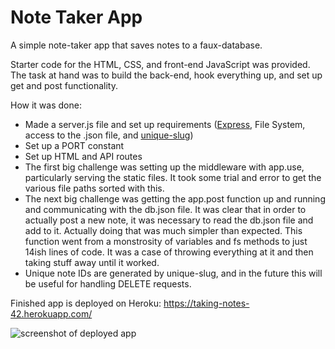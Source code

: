 # Note Taker App

A simple note-taker app that saves notes to a faux-database.

Starter code for the HTML, CSS, and front-end JavaScript was provided. The task at hand was to build the back-end, hook everything up, and set up get and post functionality.

How it was done:
- Made a server.js file and set up requirements ([Express](https://expressjs.com/), File System, access to the .json file, and [unique-slug](https://www.npmjs.com/package/unique-slug))
- Set up a PORT constant
- Set up HTML and API routes
- The first big challenge was setting up the middleware with app.use, particularly serving the static files. It took some trial and error to get the various file paths sorted with this.
- The next big challenge was getting the app.post function up and running and communicating with the db.json file. It was clear that in order to actually post a new note, it was necessary to read the db.json file and add to it. Actually doing that was much simpler than expected. This function went from a monstrosity of variables and fs methods to just 14ish lines of code. It was a case of throwing everything at it and then taking stuff away until it worked.
- Unique note IDs are generated by unique-slug, and in the future this will be useful for handling DELETE requests.  

Finished app is deployed on Heroku: https://taking-notes-42.herokuapp.com/  
  
![screenshot of deployed app]("./Screenshot0405.jpg") 
